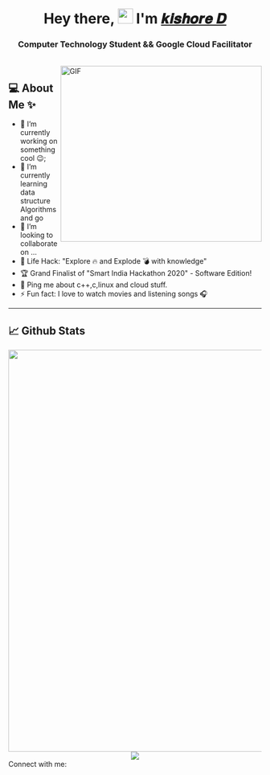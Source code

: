 <h1 align="center">Hey there, <img width="30px" src="https://media.tenor.com/images/3b388fe03da271d2674faf85eb7c3fcd/tenor.gif" />  I'm <a href="https://kishoredurai.github.io/kishoredurai/main.html">𝒌𝒊𝒔𝒉𝒐𝒓𝒆  𝑫</a></h1>
<h3 align="center">Computer Technology Student && Google Cloud Facilitator</h3>
<br>
<img align="right" alt="GIF" width="400" height="350" src="https://camo.githubusercontent.com/2309797487e5e969659a3b545c96151807b04120a9cc2985f632ec94ba00c9f3/68747470733a2f2f6d656469612e67697068792e636f6d2f6d656469612f53576f536b4e36447854737a71494b4571762f67697068792e676966" />

## 💻 About Me ✨
- 🔭 I’m currently working on something cool :wink:;
- 🌱 I’m currently learning data structure Algorithms and go 
- 👯 I’m looking to collaborate on ...
- 🎯 Life Hack: "Explore 🔥 and Explode 💣 with knowledge"
- 🏆 Grand Finalist of "Smart India Hackathon 2020" - Software Edition!
- 💬 Ping me about c++,c,linux and cloud stuff.
- ⚡ Fun fact: I love to watch movies and listening songs 🎧

---
## 📈 Github Stats

<div align="center"> 
     <a href="https://github.com/kishoredurai">
        <img align="center" height="800px" src="https://github-readme-stats.vercel.app/api/top-langs/?username=kishoredurai&show_icons=true&line_height=50" />
    </a>
    <a href="https://github.com/kishoredurai">
      <img align="center" src="https://github-readme-stats-nine-sand.vercel.app/api?username=kishoredurai&show_icons=true&include_all_commits=true&count_private=true&line_height=40" />
    </a>
</div

## Connect with me:


